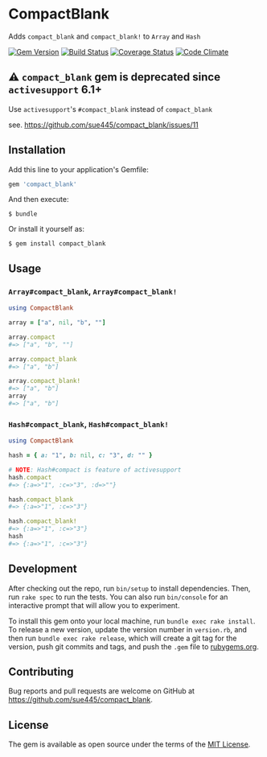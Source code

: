 # CompactBlank

Adds `compact_blank` and `compact_blank!` to `Array` and `Hash`

[![Gem Version](https://badge.fury.io/rb/compact_blank.svg)](https://badge.fury.io/rb/compact_blank)
[![Build Status](https://github.com/sue445/compact_blank/workflows/test/badge.svg?branch=master)](https://github.com/sue445/compact_blank/actions?query=workflow%3Atest)
[![Coverage Status](https://coveralls.io/repos/github/sue445/compact_blank/badge.svg)](https://coveralls.io/github/sue445/compact_blank)
[![Code Climate](https://codeclimate.com/github/sue445/compact_blank.png)](https://codeclimate.com/github/sue445/compact_blank)

## :warning: `compact_blank` gem is deprecated since `activesupport` 6.1+
Use `activesupport`'s `#compact_blank` instead of `compact_blank`

see. https://github.com/sue445/compact_blank/issues/11

## Installation

Add this line to your application's Gemfile:

```ruby
gem 'compact_blank'
```

And then execute:

    $ bundle

Or install it yourself as:

    $ gem install compact_blank

## Usage

### `Array#compact_blank`, `Array#compact_blank!`
```ruby
using CompactBlank

array = ["a", nil, "b", ""]

array.compact
#=> ["a", "b", ""]

array.compact_blank
#=> ["a", "b"]

array.compact_blank!
#=> ["a", "b"]
array
#=> ["a", "b"]
```

### `Hash#compact_blank`, `Hash#compact_blank!`
```ruby
using CompactBlank

hash = { a: "1", b: nil, c: "3", d: "" }

# NOTE: Hash#compact is feature of activesupport
hash.compact
#=> {:a=>"1", :c=>"3", :d=>""}

hash.compact_blank
#=> {:a=>"1", :c=>"3"}

hash.compact_blank!
#=> {:a=>"1", :c=>"3"}
hash
#=> {:a=>"1", :c=>"3"}
```

## Development

After checking out the repo, run `bin/setup` to install dependencies. Then, run `rake spec` to run the tests. You can also run `bin/console` for an interactive prompt that will allow you to experiment.

To install this gem onto your local machine, run `bundle exec rake install`. To release a new version, update the version number in `version.rb`, and then run `bundle exec rake release`, which will create a git tag for the version, push git commits and tags, and push the `.gem` file to [rubygems.org](https://rubygems.org).

## Contributing

Bug reports and pull requests are welcome on GitHub at https://github.com/sue445/compact_blank.


## License

The gem is available as open source under the terms of the [MIT License](http://opensource.org/licenses/MIT).

